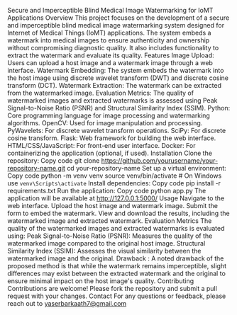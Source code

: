 Secure and Imperceptible Blind Medical Image Watermarking for IoMT Applications
Overview
This project focuses on the development of a secure and imperceptible blind medical image watermarking system designed for Internet of Medical Things (IoMT) applications. 
The system embeds a watermark into medical images to ensure authenticity and ownership without compromising diagnostic quality.
It also includes functionality to extract the watermark and evaluate its quality.
Features
Image Upload: Users can upload a host image and a watermark image through a web interface.
Watermark Embedding: The system embeds the watermark into the host image using discrete wavelet transform (DWT) and discrete cosine transform (DCT).
Watermark Extraction: The watermark can be extracted from the watermarked image.
Evaluation Metrics: The quality of watermarked images and extracted watermarks is assessed using Peak Signal-to-Noise Ratio (PSNR) and Structural Similarity Index (SSIM).
Python: Core programming language for image processing and watermarking algorithms.
OpenCV: Used for image manipulation and processing.
PyWavelets: For discrete wavelet transform operations.
SciPy: For discrete cosine transform.
Flask: Web framework for building the web interface.
HTML/CSS/JavaScript: For front-end user interface.
Docker: For containerizing the application (optional, if used).
Installation
Clone the repository:
Copy code
git clone https://github.com/yourusername/your-repository-name.git
cd your-repository-name
Set up a virtual environment:
Copy code
python -m venv venv
source venv/bin/activate  # On Windows use `venv\Scripts\activate`
Install dependencies:
Copy code
pip install -r requirements.txt
Run the application:
Copy code
python app.py
The application will be available at http://127.0.0.1:5000/
Usage
Navigate to the web interface.
Upload the host image and watermark image.
Submit the form to embed the watermark.
View and download the results, including the watermarked image and extracted watermark.
Evaluation Metrics
The quality of the watermarked images and extracted watermarks is evaluated using:
Peak Signal-to-Noise Ratio (PSNR): Measures the quality of the watermarked image compared to the original host image.
Structural Similarity Index (SSIM): Assesses the visual similarity between the watermarked image and the original.
Drawback :
A noted drawback of the proposed method is that while the watermark remains imperceptible, slight differences may exist between the 
extracted watermark and the original to ensure minimal impact on the host image's quality.
Contributing
Contributions are welcome! Please fork the repository and submit a pull request with your changes.
Contact
For any questions or feedback, please reach out to yaserbarkaath7@gmail.com


